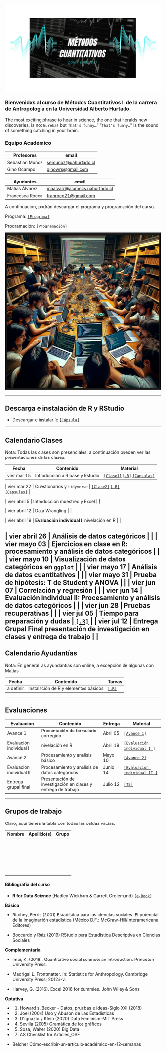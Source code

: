 ![Banner](files/Banner.png)
### Bienvenidxs al curso de Métodos Cuantitativos II de la carrera de Antropología en la Universidad Alberto Hurtado.



The most exciting phrase to hear in science, the one that heralds new discoveries, is not `Eureka!` but `That's funny…`” “`That's funny…`” is the sound of something catching in your brain.


### Equipo Académico

| Profesores         | email                       | 
|--------------------|-----------------------------|
| Sebastián Muñoz    | semunoz@uahurtado.cl  |
| Gino Ocampo        | ginowrs@gmail.com          |

| Ayudantes          | email                       |
|--------------------|-----------------------------|
| Matías Álvarez     | maalvarr@alumnos.uahurtado.cl |
| Francesca Rocco    | franroco21@gmail.com       |


A continuación, podrán descargar el programa y programación del curso.

Programa: [`[Programa]`](https://metodoscuantitativos.github.io/mc2/files/programa_2024.pdf) 

Programación: [`[Programación]`](https://metodoscuantitativos.github.io/mc2/files/programacion_2024.pdf) 


![useR](files/curso_mc2.png)

---
## Descarga e instalación de R y RStudio

- Descargar e instalar `R`: [`[Cápsula]`](https://posit.co/download/rstudio-desktop/) 


---
## Calendario Clases

Nota: Todas las clases son presenciales, a continuación pueden ver las presentaciones de las clases.


| Fecha             | Contenido                                                     | Material                                                     |
|-------------------|---------------------------------------------------------------|--------------------------------------------------------------|
| vier mar 15       | Introducción a R base y Rstudio                               | [`[Clase1]`](https://metodoscuantitativos.github.io/mc2/clases/clase_01/clase_1#1) [`[.R]`](clases/clase_01/clase_1.R) [`[Capsulas]`](https://www.youtube.com/playlist?list=PLtMKbC0NRgrE6LO02NvL4G9LdypG3P4lA)|

| vier mar 22        | Cuestionarios y `tidyverse`                             |  [`[Clase2]`](https://metodoscuantitativos.github.io/mc2/clases/clase_02/clase_2#1) [`[.R]`](clases/clase_02/clase_2.R)                                       
[`[Capsulas]`](https://www.youtube.com/playlist?list=PLtMKbC0NRgrE6LO02NvL4G9LdypG3P4lA) |

| vier abril 5         | Introducción muestreo y Excel                                 |                                                                                                                                                        |

| vier abril 12         | Data Wrangling                                 |                                                                                                                                                          |

| vier abril 19        | **Evaluación individual I**: nivelación en R                                                      | 
|

| vier abril 26       | Análisis de datos categóricos                                                    |                                                                                                                                                                |
| vier mayo 03        | Ejercicios en clase en R: procesamiento y análisis de datos categóricos            |                                                                                                                                                       |
| vier mayo 10        | Visualización de datos categóricos en `ggplot`            |                                                                                                                                                              |
| vier mayo 17       |  Análisis de datos cuantitativos           |                                                                                                                                                                              |
| vier mayo 31         | Prueba de hipótesis: T de Student y ANOVA            |                                                                                                                                                             |
| vier jun 07        | Correlación y regresión |                                                                                                                                         |
| vier jun 14        | **Evaluación individual II**: Procesamiento y análisis de datos categóricos |                                                                                                                                                              |
| vier jun 28        | Pruebas recuperativas           |                                                                                                                                                          |
| vier jul 05        | Tiempo para preparación y dudas           |   [`[.R]`](clases/class_9/class_9.R)                                                                                                                                                        |
| vier jul 12        | **Entrega Grupal Final** presentación de investigación en clases y entrega de trabajo                                   |                                                                                                                                                         |
---

## Calendario Ayudantías
Nota: En general las ayundantías son online, a excepción de algunas con Matías



| Fecha             | Contenido                                                      | Tareas                                              |
|-------------------|----------------------------------------------------------------|-----------------------------------------------------|
| a definir         | Instalación de R y elementos básicos                           | [`[.R]`](ayudantias/ayudantia_01/ayudantia_01.R)    |



---
## Evaluaciones 

| Evaluación     | Contenido   | Entrega       | Material |
|----------------|--------------|---------------|----------|
| Avance 1        | Presentación de formulario corregido | Abril 05 |  [`[Avance 1]`](homework/t_1_answers.pdf)        |
| Evaluación individual I        |  nivelación en R    | Abril 19    |  [`[Evaluación individual I ]`](https://mebucca.github.io/dar_soc4001/homework/t_2#1)            |
| Avance 2       | Procesamiento y análisis básico    | Mayo 10    |  [`[Avance 2]`](https://mebucca.github.io/dar_soc4001/homework/t_3#1)         | 
| Evaluación individual II       | Procesamiento y análisis de datos categóricos  | Junio 14  |  [`[Evaluación individual II ]`](https://mebucca.github.io/dar_soc4001/homework/t_4_answer#1)       |
| Entrega grupal final     |  Presentación de investigación en clases y entrega de trabajo | Julio 12  |           [`[T5]`](https://mebucca.github.io/dar_soc4001/homework/t_5#1)  | 




---
## Grupos de trabajo

Claro, aquí tienes la tabla con todas las celdas vacías:


| Nombre                 | Apellido(s)          | Grupo     |
|------------------------|----------------------|-----------|
|                        |                      |           |
|                        |                      |           |
|                        |                      |           |
|                        |                      |           |
|                        |                      |           |
|                        |                      |           |
|                        |                      |           |
|                        |                      |           |
|                        |                      |           |
|                        |                      |           |
|                        |                      |           |
|                        |                      |           |
|                        |                      |           |
|                        |                      |           |
|                        |                      |           |
|                        |                      |           |
|                        |                      |           |
|                        |                      |           |
|                        |                      |           |
|                        |                      |           |
|                        |                      |           |
|                        |                      |           |
|                        |                      |           |



#### Bibliografía del curso

- **R for Data Science** (Hadley Wickham & Garrett Grolemund) [`[e-Book]`](https://r4ds.had.co.nz/)

**Básica**

- Ritchey, Ferris (2001) Estadística para las ciencias sociales. El potencial de la imaginación estadística (México D.F.: McGraw-Hill/Interamericana Editores)

- Boccardo y Ruiz (2019) RStudio para Estadística Descriptiva en Ciencias Sociales

**Complementaria**

- Imai, K. (2018). Quantitative social science: an introduction. Princeton University Press.

- Madrigal L. Frontmatter. In: Statistics for Anthropology. Cambridge University Press; 2012:i-v. 

- Harvey, G. (2016). Excel 2016 for dummies. John Wiley & Sons

**Optativa**

- 01. Howard s. Becker - Datos, pruebas e ideas-Siglo XXI (2018)

- 02. Joel (2004) Uso y Abuson de Las Estadisticas

- 03. D'Ignazio y Klein (2020) Data Feminism-MIT Press
 
- 04. Sevilla (2005) Gramática de los gráficos

- 05. Sosa, Walter (2020) Big Data

- 07. AS Checklist for Articles_OSF

- Belcher Cómo-escribir-un-artículo-académico-en-12-semanas




